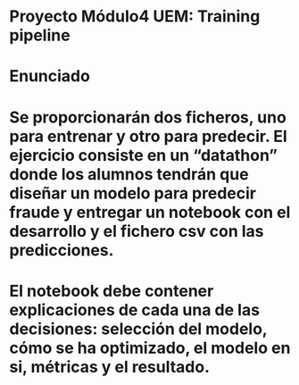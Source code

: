 # Proyecto Módulo4 UEM: Training pipeline
# Enunciado
# Se proporcionarán dos ficheros, uno para entrenar y otro para predecir. El ejercicio consiste en un “datathon” donde los alumnos tendrán que diseñar un modelo para predecir fraude y entregar un notebook con el desarrollo y el fichero csv con las predicciones.
# El notebook debe contener explicaciones de cada una de las decisiones: selección del modelo, cómo se ha optimizado, el modelo en si, métricas y el resultado.
